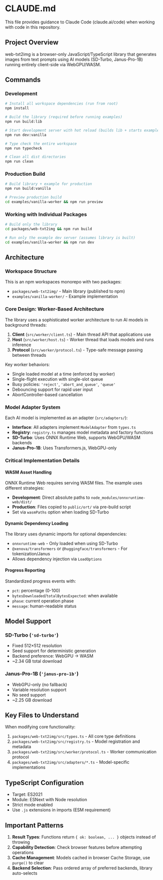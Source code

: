 # CLAUDE.md

This file provides guidance to Claude Code (claude.ai/code) when working with code in this repository.

## Project Overview

web-txt2img is a browser-only JavaScript/TypeScript library that generates images from text prompts using AI models (SD-Turbo, Janus-Pro-1B) running entirely client-side via WebGPU/WASM.

## Commands

### Development
```bash
# Install all workspace dependencies (run from root)
npm install

# Build the library (required before running examples)
npm run build:lib

# Start development server with hot reload (builds lib + starts example)
npm run dev:vanilla

# Type check the entire workspace
npm run typecheck

# Clean all dist directories
npm run clean
```

### Production Build
```bash
# Build library + example for production
npm run build:vanilla

# Preview production build
cd examples/vanilla-worker && npm run preview
```

### Working with Individual Packages
```bash
# Build only the library
cd packages/web-txt2img && npm run build

# Run only the example dev server (assumes library is built)
cd examples/vanilla-worker && npm run dev
```

## Architecture

### Workspace Structure
This is an npm workspaces monorepo with two packages:
- `packages/web-txt2img/` - Main library (published to npm)
- `examples/vanilla-worker/` - Example implementation

### Core Design: Worker-Based Architecture

The library uses a sophisticated worker architecture to run AI models in background threads:

1. **Client** (`src/worker/client.ts`) - Main thread API that applications use
2. **Host** (`src/worker/host.ts`) - Worker thread that loads models and runs inference
3. **Protocol** (`src/worker/protocol.ts`) - Type-safe message passing between threads

Key worker behaviors:
- Single loaded model at a time (enforced by worker)
- Single-flight execution with single-slot queue
- Busy policies: `'reject'`, `'abort_and_queue'`, `'queue'`
- Debouncing support for rapid user input
- AbortController-based cancellation

### Model Adapter System

Each AI model is implemented as an adapter (`src/adapters/`):
- **Interface**: All adapters implement `ModelAdapter` from `types.ts`
- **Registry**: `registry.ts` manages model metadata and factory functions
- **SD-Turbo**: Uses ONNX Runtime Web, supports WebGPU/WASM backends
- **Janus-Pro-1B**: Uses Transformers.js, WebGPU-only

### Critical Implementation Details

#### WASM Asset Handling
ONNX Runtime Web requires serving WASM files. The example uses different strategies:
- **Development**: Direct absolute paths to `node_modules/onnxruntime-web/dist/`
- **Production**: Files copied to `public/ort/` via pre-build script
- Set via `wasmPaths` option when loading SD-Turbo

#### Dynamic Dependency Loading
The library uses dynamic imports for optional dependencies:
- `onnxruntime-web` - Only loaded when using SD-Turbo
- `@xenova/transformers` or `@huggingface/transformers` - For tokenization/Janus
- Allows dependency injection via `LoadOptions`

#### Progress Reporting
Standardized progress events with:
- `pct`: percentage (0-100)
- `bytesDownloaded`/`totalBytesExpected`: when available
- `phase`: current operation phase
- `message`: human-readable status

## Model Support

### SD-Turbo (`'sd-turbo'`)
- Fixed 512×512 resolution
- Seed support for deterministic generation
- Backend preference: WebGPU → WASM
- ~2.34 GB total download

### Janus-Pro-1B (`'janus-pro-1b'`)
- WebGPU-only (no fallback)
- Variable resolution support
- No seed support
- ~2.25 GB download

## Key Files to Understand

When modifying core functionality:
1. `packages/web-txt2img/src/types.ts` - All core type definitions
2. `packages/web-txt2img/src/registry.ts` - Model registration and metadata
3. `packages/web-txt2img/src/worker/protocol.ts` - Worker communication protocol
4. `packages/web-txt2img/src/adapters/*.ts` - Model-specific implementations

## TypeScript Configuration

- Target: ES2021
- Module: ESNext with Node resolution
- Strict mode enabled
- Use `.js` extensions in imports (ESM requirement)

## Important Patterns

1. **Result Types**: Functions return `{ ok: boolean, ... }` objects instead of throwing
2. **Capability Detection**: Check browser features before attempting operations
3. **Cache Management**: Models cached in browser Cache Storage, use `purge()` to clear
4. **Backend Selection**: Pass ordered array of preferred backends, library auto-selects